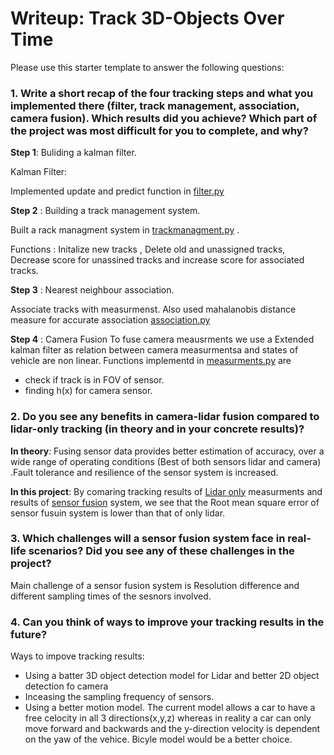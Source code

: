 # Writeup: Track 3D-Objects Over Time

Please use this starter template to answer the following questions:

### 1. Write a short recap of the four tracking steps and what you implemented there (filter, track management, association, camera fusion). Which results did you achieve? Which part of the project was most difficult for you to complete, and why?

**Step 1**: Buliding a kalman filter.

Kalman Filter:

Implemented update and predict function in [filter.py](/student/filter.py)



**Step 2** : Building a track management system.

Built a rack managment system in [trackmanagment.py](/student/trackmanagement.py) .

Functions : Initalize new tracks , Delete old and unassigned tracks, Decrease score for unassined tracks and increase score for associated tracks.



**Step 3** : Nearest neighbour association.

Associate tracks with measurmenst. Also used mahalanobis distance measure for accurate association [association.py](/student/association.py)

**Step 4** : Camera Fusion
To fuse camera meausrments we use a Extended kalman filter as relation between camera measurmentsa and states of vehicle are non linear. Functions implementd in [measurments.py](/student/measurements.py) are
- check if track is in FOV of sensor.
- finding h(x) for camera sensor.


### 2. Do you see any benefits in camera-lidar fusion compared to lidar-only tracking (in theory and in your concrete results)? 

**In theory**:
Fusing sensor data provides better estimation of accuracy, over a wide range of operating conditions (Best of both sensors lidar and camera) .Fault tolerance and resilience of the sensor system is increased.

**In this project**:
By comaring tracking results of [Lidar only](/img/PMSE_plot_lidar.png) measurments and results of [sensor fusion](/img/LidarCameraFusion.gif) system, we see that the Root mean square error of sensor fusuin system is lower than that of only lidar.



### 3. Which challenges will a sensor fusion system face in real-life scenarios? Did you see any of these challenges in the project?

Main challenge of a sensor fusion system is Resolution difference and different sampling times of the sesnors involved.



### 4. Can you think of ways to improve your tracking results in the future?

Ways to impove tracking results:

- Using a batter 3D object detection model for Lidar and better 2D object detection fo camera
- Inceasing the sampling frequency of sensors.
- Using a better motion model. The current model allows a car to have a free celocity in all 3 directions(x,y,z) whereas in reality a car can only move forward and backwards and the y-direction velocity is dependent on the yaw of the vehice.
 Bicyle model would be a better choice.



